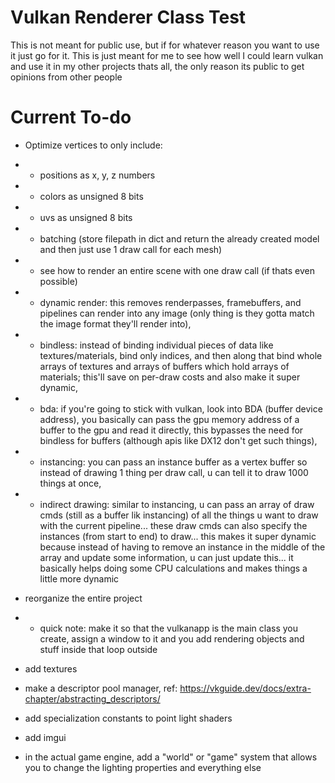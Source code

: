 # Vulkan Renderer Class Test
This is not meant for public use, but if for whatever reason you want to use it just go for it. This is just meant for me to see how well I could learn vulkan and use it in my other projects thats all, the only reason its public to get opinions from other people

# Current To-do
* Optimize vertices to only include:
* * positions as x, y, z numbers
* * colors as unsigned 8 bits
* * uvs as unsigned 8 bits

* * batching (store filepath in dict and return the already created model and then just use 1 draw call for each mesh)
* * see how to render an entire scene with one draw call (if thats even possible)

* * dynamic render: this removes renderpasses, framebuffers, and pipelines can render into any image (only thing is they gotta match the image format they'll render into),
* * bindless: instead of binding individual pieces of data like textures/materials, bind only indices, and then along that bind whole arrays of textures and arrays of buffers which hold arrays of materials; this'll save on per-draw costs and also make it super dynamic,
* * bda: if you're going to stick with vulkan, look into BDA (buffer device address), you basically can pass the gpu memory address of a buffer to the gpu and read it directly, this bypasses the need for bindless for buffers (although apis like DX12 don't get such things),
* * instancing: you can pass an instance buffer as a vertex buffer so instead of drawing 1 thing per draw call, u can tell it to draw 1000 things at once,
* * indirect drawing: similar to instancing, u can pass an array of draw cmds (still as a buffer lik instancing) of all the things u want to draw with the current pipeline... these draw cmds can also specify the instances (from start to end) to draw... this makes it super dynamic because instead of having to remove an instance in the middle of the array and update some information, u can just update this... it basically helps doing some CPU calculations and makes things a little more dynamic

* reorganize the entire project
* * quick note: make it so that the vulkanapp is the main class you create, assign a window to it and you add rendering objects and stuff inside that loop outside
* add textures
* make a descriptor pool manager, ref: https://vkguide.dev/docs/extra-chapter/abstracting_descriptors/
* add specialization constants to point light shaders
* add imgui
* in the actual game engine, add a "world" or "game" system that allows you to change the lighting properties and everything else